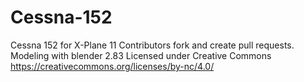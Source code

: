 # Cessna-152
Cessna 152 for X-Plane 11
Contributors fork and create pull requests.
Modeling with blender 2.83
Licensed under Creative Commons https://creativecommons.org/licenses/by-nc/4.0/
